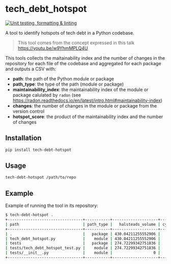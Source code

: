# tech_debt_hotspot

[![Unit testing, formatting & linting](https://github.com/expobrain/tech_debt_hotspot/actions/workflows/main.yml/badge.svg)](https://github.com/expobrain/tech_debt_hotspot/actions/workflows/main.yml)

A tool to identify hotspots of tech debt in a Python codebase.

> This tool comes from the concept expressed in this talk https://youtu.be/w9YhmMPLQ4U

This tools collects the maitainability index and the number of changes in the repository for each file of the codebase and aggregated for each package and outputs a CSV with:

- **path**: the path of the Python module or package
- **path_type**: the type of the path (module or package)
- **maintainability_index**: the maintainability index of the module or package calulated by `radon` (see https://radon.readthedocs.io/en/latest/intro.html#maintainability-index)
- **changes**: the number of changes in the module or package from the version control
- **hotspot_score**: the product of the maintainability index and the number of changes

## Installation

```bash
pip install tech-debt-hotspot
```

## Usage

```bash
tech-debt-hotspot /path/to/repo
```

## Example

Example of running the tool in its repository:

```bash
$ tech-debt-hotspot .
+---------------------------------+-----------+--------------------+-----------------------+-----+---------------------+-----------------------+---------------+--------------------+
| path                            | path_type |   halsteads_volume | cyclomatic_complexity | loc | comments_percentage | maintainability_index | changes_count |      hotspot_index |
+---------------------------------+-----------+--------------------+-----------------------+-----+---------------------+-----------------------+---------------+--------------------+
| .                               |   package | 430.04211255552906 |                    32 | 338 |  3.6389206869994304 |    35.786787172962356 |            34 |   95.0071316423948 |
| tech_debt_hotspot.py            |    module | 430.04211255552906 |                    32 | 172 |  0.7407407407407408 |    35.786787172962356 |            14 |  39.12058361745668 |
| tests                           |   package | 274.72299342751836 |                    32 | 166 |   4.770017035775128 |      47.6512709022887 |            14 |  29.38011879831641 |
| tests/tech_debt_hotspot_test.py |    module | 274.72299342751836 |                    32 | 166 |   4.770017035775128 |      47.6512709022887 |            11 | 23.084379055820037 |
| tests/__init__.py               |    module |                  0 |                     1 |   0 |                   0 |                 100.0 |             1 |                1.0 |
+---------------------------------+-----------+--------------------+-----------------------+-----+---------------------+-----------------------+---------------+--------------------+
```
